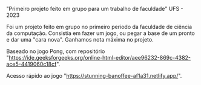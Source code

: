 "Primeiro projeto feito em grupo para um trabalho de faculdade" UFS - 2023

Foi um projeto feito em grupo no primeiro periodo da faculdade de ciência da computação. Consistia em fazer um jogo, ou pegar a base de um pronto e dar uma "cara nova".
Ganhamos nota máxima no projeto.

Baseado no jogo Pong, com repositório "https://ide.geeksforgeeks.org/online-html-editor/aee96232-869c-4382-ace5-4419060c18cf".

Acesso rápido ao jogo "https://stunning-banoffee-af1a31.netlify.app/".
